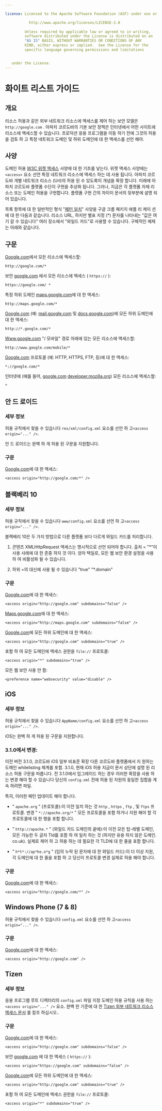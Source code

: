 ```yaml
---

license: Licensed to the Apache Software Foundation (ASF) under one or more contributor license agreements. See the NOTICE file distributed with this work for additional information regarding copyright ownership. The ASF licenses this file to you under the Apache License, Version 2.0 (the "License"); you may not use this file except in compliance with the License. You may obtain a copy of the License at

           http://www.apache.org/licenses/LICENSE-2.0
    
         Unless required by applicable law or agreed to in writing,
         software distributed under the License is distributed on an
         "AS IS" BASIS, WITHOUT WARRANTIES OR CONDITIONS OF ANY
         KIND, either express or implied.  See the License for the
         specific language governing permissions and limitations
    

   under the License.
---
```


# 화이트 리스트 가이드

## 개요

리소스 허용과 같은 외부 네트워크 리소스에 액세스를 제어 하는 보안 모델은 `http://google.com` . 아파치 코르도바의 기본 보안 정책은 인터넷에서 어떤 사이트에 리소스에 액세스할 수 있습니다. 프로덕션 응용 프로그램을 이동 하기 전에 그것의 허용을 검토 하 고 특정 네트워크 도메인 및 하위 도메인에 대 한 액세스를 선언 해야.

## 사양

도메인 허용 [W3C 위젯 액세스][1] 사양에 대 한 기초를 낳는다. 위젯 액세스 사양에는 `<access>` 요소 선언 특정 네트워크 리소스에 액세스 하는 데 사용 됩니다. 아파치 코르도바 개별 네트워크 리소스 (Url)의 허용 된 수 있도록이 개념을 확장 합니다. 미래에 아파치 코르도바 플랫폼 수단이 구현을 추상화 됩니다. 그러나, 지금은 각 플랫폼 자체 리소스 또는 도메인 허용을 구현합니다. 플랫폼 구현 간의 차이이 문서의 뒷부분에 설명 되어 있습니다.

 [1]: http://www.w3.org/TR/widgets-access/

목록 항목에 대 한 일반적인 형식 "[패턴 일치][2]" 사양을 구글 크롬 패키지 애플 리 케이 션에 대 한 다음과 같습니다. 리소스 URL, 하지만 별표 지정 (*) 문자를 나타내는 "값은 여기 갈 수 있습니다" 여러 장소에서 "와일드 카드"로 사용할 수 있습니다. 구체적인 예제는 아래와 같습니다.

 [2]: http://developer.chrome.com/apps/match_patterns.html

## 구문

[Google.com][3]에서 모든 리소스에 액세스할:

 [3]: http://google.com

    http://google.com/*
    

보안 [google.com][4] 에서 모든 리소스에 액세스 ( `https://` ):

 [4]: https://google.com

    https://google.com/ *
    

특정 하위 도메인 [maps.google.com][5]에 대 한 액세스:

 [5]: http://maps.google.com

    http://maps.google.com/*
    

[Google.com][3] (예: [mail.google.com][6] 및 [docs.google.com][7])에 모든 하위 도메인에 대 한 액세스:

 [6]: http://mail.google.com
 [7]: http://docs.google.com

    http://*.google.com/*
    

[Www.google.com][8] "/ 모바일" 경로 아래에 있는 모든 리소스에 액세스할:

 [8]: http://www.google.com

    http://www.google.com/mobile/*
    

[Google.com][3] 프로토콜 (예: HTTP, HTTPS, FTP, 등)에 대 한 액세스:

    *://google.com/*
    

인터넷에 (예를 들어, [google.com][3] [developer.mozilla.org][9]) 모든 리소스에 액세스할:

 [9]: http://developer.mozilla.org

    *
    

## 안 드 로이드

### 세부 정보

허용 규칙에서 찾을 수 있습니다 `res/xml/config.xml` 요소를 선언 하 고`<access origin="..." />`.

안 드 로이드는 완벽 하 게 허용 된 구문을 지원합니다.

### 구문

[Google.com][3]에 대 한 액세스:

    <access origin="http://google.com/*" />
    

## 블랙베리 10

### 세부 정보

허용 규칙에서 찾을 수 있습니다 `www/config.xml` 요소를 선언 하 고`<access origin="..." />`.

블랙베리 10은 두 가지 방법으로 다른 플랫폼 보다 다르게 와일드 카드를 처리합니다.

1) 콘텐츠 XMLHttpRequest 액세스는 명시적으로 선언 되어야 합니다. 출처 = "*"이 사용 사례에 대 한 존중 하지 것 이다. 양자 택일로, 모든 웹 보안 환경 설정을 사용 하 여 비활성화 될 수 있습니다.

2) 하위 =의 대신에 사용 될 수 있습니다 "true" "*.domain"

### 구문

[Google.com][3]에 대 한 액세스:

    <access origin="http://google.com" subdomains="false" />
    

[Maps.google.com][5]에 대 한 액세스:

    <access origin="http://maps.google.com" subdomains="false" />
    

[Google.com][3]에 모든 하위 도메인에 대 한 액세스:

    <access origin="http://google.com" subdomains="true" />
    

포함 하 여 모든 도메인에 액세스 권한을 `file://` 프로토콜:

    <access origin="*" subdomains="true" />
    

모든 웹 보안 사용 안 함:

    <preference name="websecurity" value="disable" />
    

## iOS

### 세부 정보

허용 규칙에서 찾을 수 있습니다 `AppName/config.xml` 요소를 선언 하 고`<access origin="..." />`.

iOS는 완벽 하 게 허용 된 구문을 지원합니다.

### 3.1.0에서 변경:

이전 버전 3.1.0, 코르도바 iOS 일부 비표준 확장 다른 코르도바 플랫폼에서 지 원하는 도메인 whilelisting 체계를 포함. 3.1.0, 현재 iOS 허용 지금이 문서 상단에 설명 된 리소스 허용 구문을 따릅니다. 전 3.1.0에서 업그레이드 하는 경우 이러한 확장을 사용 하는 변경 해야 할 수 있습니다 당신의 `config.xml` 전에 허용 된 자원의 동일한 집합을 계속 하려면 파일.

특히, 이러한 패턴 업데이트 해야 합니다.

*   " `apache.org` " (프로토콜):이 이전 일치 하는 것 `http` , `https` , `ftp` , 및 `ftps` 프로토콜. 변경 " `*://apache.org/*` " 모든 프로토콜을 포함 하거나 지원 해야 할 각 프로토콜에 대 한 행을 포함 합니다.

*   " `http://apache.*` " (와일드 카드 도메인의 끝에):이 이전 모든 탑-레벨 도메인, 모든 가능한 두 글자 Tld를 포함 하 여 일치 하는 것 (하지만 유용 하지 않은 도메인. co.uk). 실제로 제어 하 고 허용 하는 데 필요한 각 TLD에 대 한 줄을 포함 합니다.

*   " `h*t*://ap*he.o*g` " (임의 누락 된 문자에 대 한 와일드 카드):이 더 이상 지원, 각 도메인에 대 한 줄을 포함 하 고 당신이 프로토콜 변경 실제로 허용 해야 합니다.

### 구문

[Google.com][3]에 대 한 액세스:

    <access origin="http://google.com/*" />
    

## Windows Phone (7 & 8)

허용 규칙에서 찾을 수 있습니다 `config.xml` 요소를 선언 하 고`<access origin="..." />`.

### 구문

[Google.com][3]에 대 한 액세스:

    <access origin="http://google.com" />
    

## Tizen

### 세부 정보

응용 프로그램 루트 디렉터리의 `config.xml` 파일 지정 도메인 허용 규칙을 사용 하는 `<access origin="..." />` 요소. 완벽 한 기준에 대 한 [Tizen 외부 네트워크 리소스 액세스 문서][10] 를 참조 하십시오..

 [10]: https://developer.tizen.org/help/topic/org.tizen.help.gs/Creating%20a%20Project.html?path=0_1_1_4#8814682_CreatingaProject-AccessingExternalNetworkResources

### 구문

[Google.com][3]에 대 한 액세스:

    <access origin="http://google.com" subdomains="false" />
    

보안 [google.com][4] 에 대 한 액세스 ( `https://` ):

    <access origin="https://google.com" subdomains="false" />
    

[Google.com][3]에 모든 하위 도메인에 대 한 액세스:

    <access origin="http://google.com" subdomains="true" />
    

포함 하 여 모든 도메인에 액세스 권한을 `file://` 프로토콜:

    <access origin="*" subdomains="true" />